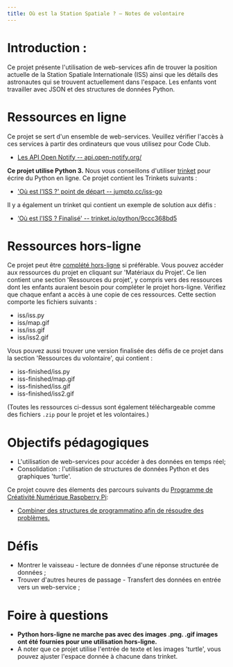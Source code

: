 ```yaml
---
title: Où est la Station Spatiale ? — Notes de volontaire
---
```


# Introduction :
Ce projet présente l'utilisation de web-services afin de trouver la position actuelle de la Station Spatiale Internationale (ISS) ainsi que les détails des astronautes qui se trouvent actuellement dans l'espace. Les enfants vont travailler avec JSON et des structures de données Python.

# Ressources en ligne

Ce projet se sert d'un ensemble de web-services. Veuillez vérifier l'accès à ces services à partir des ordinateurs que vous utilisez pour Code Club.

+ [Les API Open Notify -- api.open-notify.org/](http://api.open-notify.org/)

__Ce projet utilise Python 3.__ Nous vous conseillons d'utiliser [trinket](https://trinket.io/) pour écrire du Python en ligne. Ce projet contient les Trinkets suivants :

+ ['Où est l'ISS ?' point de départ -- jumpto.cc/iss-go](http://jumpto.cc/iss-go)

Il y a également un trinket qui contient un exemple de solution aux défis :

+ [‘Où est l'ISS ? Finalisé' -- trinket.io/python/9ccc368bd5](https://trinket.io/python/b95851338c)

# Ressources hors-ligne
Ce projet peut être [complété hors-ligne](https://www.codeclubprojects.org/en-GB/resources/python-working-offline/) si préférable. Vous pouvez accéder aux ressources du projet en cliquant sur 'Matériaux du Projet'. Ce lien contient une section 'Ressources du projet', y compris vers des ressources dont les enfants auraient besoin pour compléter le projet hors-ligne. Vérifiez que chaque enfant a accès à une copie de ces ressources. Cette section comporte les fichiers suivants :

+ iss/iss.py
+ iss/map.gif
+ iss/iss.gif
+ iss/iss2.gif

Vous pouvez aussi trouver une version finalisée des défis de ce projet dans la section 'Ressources du volontaire', qui contient :

+ iss-finished/iss.py
+ iss-finished/map.gif
+ iss-finished/iss.gif
+ iss-finished/iss2.gif

(Toutes les ressources ci-dessus sont également téléchargeable comme des fichiers `.zip` pour le projet et les volontaires.)

# Objectifs pédagogiques
+ L'utilisation de web-services pour accéder à des données en temps réel;
+ Consolidation : l'utilisation de structures de données Python et des graphiques 'turtle'.

Ce projet couvre des élements des parcours suivants du [Programme de Créativité Numérique Raspberry Pi](http://rpf.io/curriculum):

+ [Combiner des structures de programmatino afin de résoudre des problèmes.](https://www.raspberrypi.org/curriculum/programming/builder)

# Défis
+ Montrer le vaisseau - lecture de données d'une réponse structurée de données ;
+ Trouver d'autres heures de passage - Transfert des données en entrée vers un web-service ;

# Foire à questions
+ __Python hors-ligne ne marche pas avec des images .png. .gif images ont été fournies pour une utilisation hors-ligne.__
+ A noter que ce projet utilise l'entrée de texte et les images 'turtle', vous pouvez ajuster l'espace donnée à chacune dans trinket.
